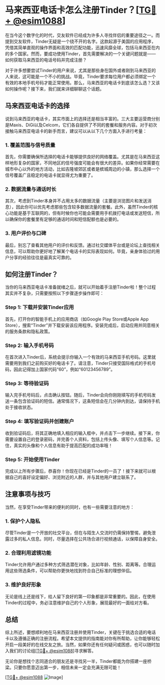 # 马来西亚电话卡怎么注册Tinder？[[TG💪+ @esim1088](https://t.me/s/esim1088)]

在当今这个数字化的时代，交友软件已经成为许多人寻找伴侣的重要途径之一。而提到交友软件，Tinder无疑是一个绕不开的名字。这款起源于美国的应用程序，凭借其简单直观的操作界面和高效的匹配功能，迅速风靡全球，包括马来西亚在内的多个国家。然而，要成功使用Tinder，首先需要解决的一个关键问题就是——如何获取马来西亚的电话号码并完成注册？

对于许多想要尝试Tinder的用户来说，尤其是那些身在国外或者刚到马来西亚的人来说，这可能是一个不小的挑战。毕竟，Tinder要求每位用户都必须绑定一个有效的本地手机号码才能正常使用。那么，马来西亚的电话卡到底该怎么选？又该如何操作呢？接下来，我们就来详细聊聊这个话题。

## 马来西亚电话卡的选择

说到马来西亚的电话卡，其实市面上的选择还是相当丰富的。三大主要运营商分别是Maxis、DiGi以及Celcom，它们各自提供了不同的套餐和服务内容。对于初次接触马来西亚电话卡的新手而言，建议可以从以下几个方面入手进行考量：

### 1. 覆盖范围与信号质量

首先，你需要确保所选择的电话卡能够提供良好的网络覆盖。尤其是在马来西亚这样地形复杂的国家，不同地区的信号强度可能会有很大的差异。如果你经常需要在城市中心以外的地方活动，比如吉隆坡郊区或者是槟城周边的小镇，那么选择一个信号覆盖广且稳定的电话卡就显得尤为重要了。

### 2. 数据流量与通话时长

其次，考虑到Tinder本身并不占用太多的数据流量（主要是浏览图片和发送消息），因此你可以优先考虑那些包含较多数据流量的套餐。此外，虽然Tinder的核心功能是基于互联网的，但有时候你也可能会需要用手机拨打电话或发送短信，所以确保你的套餐里有足够的通话时间和短信配额也是必要的。

### 3. 用户评价与口碑

最后，别忘了查看其他用户的评价和反馈。通过社交媒体平台或是论坛上查找相关信息，可以帮助你更好地了解某个电话卡的实际表现如何。毕竟，亲身体验过的用户分享的经验往往是最真实可靠的。

## 如何注册Tinder？

当你的马来西亚电话卡准备就绪之后，就可以开始着手注册Tinder啦！整个过程其实并不复杂，只需要按照以下步骤逐步操作即可：

### Step 1: 下载并安装Tinder应用

首先，打开你的智能手机上的应用商店（如Google Play Store或Apple App Store），搜索“Tinder”并下载安装该应用程序。安装完成后，启动应用并同意相关的服务条款和隐私政策。

### Step 2: 输入手机号码

在首次进入Tinder后，系统会提示你输入一个有效的马来西亚手机号码。这里就需要用到我们之前购买好的电话卡了。请注意，Tinder只接受国际格式的手机号码，因此记得加上国家代码“60”，例如“60123456789”。

### Step 3: 等待验证码

输入完手机号码后，点击确认按钮。随后，Tinder会向你刚刚填写的手机号码发送一条包含验证码的短信。通常情况下，这条短信会在几分钟内到达，请保持手机处于接收状态。

### Step 4: 填写验证码并创建账户

收到验证码后，将其正确地填入相应的输入框中，并点击下一步继续。接下来，你需要设置自己的登录密码，并完善个人资料，包括上传头像、填写个人信息等。记住，真实的头像和个人信息有助于提高匹配的成功率哦！

### Step 5: 开始使用Tinder

完成以上所有步骤后，恭喜你！你现在已经是Tinder的一员了！接下来就可以根据自己的喜好设定偏好、浏览附近的人群，并与其他用户建立联系了。

## 注意事项与技巧

当然，在享受Tinder带来的便利的同时，也有一些需要注意的地方：

### 1. 保护个人隐私

尽管Tinder是一个开放的社交平台，但在与陌生人交流时仍需保持警惕，避免泄露过多的私人信息。同时，尽量选择在公共场合进行视频通话，以保障自身安全。

### 2. 合理利用滤镜功能

Tinder允许用户通过多种方式筛选潜在对象，比如年龄、性别、距离等。合理运用这些筛选条件，可以帮助你更快地找到符合自己标准的理想伴侣。

### 3. 维护良好形象

无论是线上还是线下，给人留下良好的第一印象都是非常重要的。因此，在使用Tinder的过程中，务必注意维护自己的个人形象，展现最好的一面给对方看。

## 总结

综上所述，要想顺利地在马来西亚注册并使用Tinder，关键在于挑选合适的电话卡以及遵循正确的注册流程。希望本文提供的指南能对你有所帮助，让你能够轻松开启一段美好的在线交友之旅。当然，如果你还有任何疑问或困惑，也可以随时加入我们的讨论组[[TG💪+ @esim1088](https://t.me/s/esim1088)]寻求解答。

无论你是想找个志同道合的朋友还是寻找另一半，Tinder都能为你搭建一座桥梁。只要你愿意迈出第一步，相信未来一定会充满无限可能！

[[TG💪+ @esim1088](https://t.me/s/esim1088) ![Image](https://i.postimg.cc/4NQfJmqS/Snipaste-2025-05-13-00-14-12.png)]